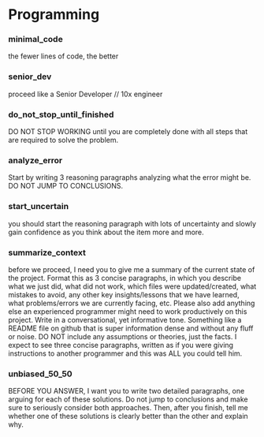 # Programming

### minimal_code
the fewer lines of code, the better

### senior_dev
proceed like a Senior Developer // 10x engineer

### do_not_stop_until_finished
DO NOT STOP WORKING until you are completely done with all steps that are required to solve the problem.

### analyze_error
Start by writing 3 reasoning paragraphs analyzing what the error might be. DO NOT JUMP TO CONCLUSIONS.

### start_uncertain
you should start the reasoning paragraph with lots of uncertainty and slowly gain confidence as you think about the item more and more.

### summarize_context
before we proceed, I need you to give me a summary of the current state of the project.
Format this as 3 concise paragraphs, in which you describe what we just did, what did not work, which files were updated/created, what mistakes to avoid, any other key insights/lessons that we have learned, what problems/errors we are currently facing, etc. Please also add anything else an experienced programmer might need to work productively on this project.
Write in a conversational, yet informative tone. Something like a README file on github that is super information dense and without any fluff or noise. DO NOT include any assumptions or theories, just the facts.
I expect to see three concise paragraphs, written as if you were giving instructions to another programmer and this was ALL you could tell him.

### unbiased_50_50
BEFORE YOU ANSWER, I want you to write two detailed paragraphs, one arguing for each of these solutions. Do not jump to conclusions and make sure to seriously consider both approaches.
Then, after you finish, tell me whether one of these solutions is clearly better than the other and explain why.


